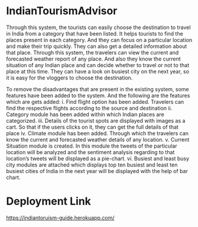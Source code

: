 # IndianTourismAdvisor

Through this system, the tourists can easily choose the destination to travel in India from a category that have been listed. It helps tourists to find the places present in each category. And they can focus on a particular location and make their trip quickly. They can also get a detailed information about that place. Through this system, the travelers can view the current and forecasted weather report of any place. And also they know the current situation of any Indian place and can decide whether to travel or not to that place at this time. They can have a look on busiest city on the next year, so it is easy for the vloggers to choose the destination.

To remove the disadvantages that are present in the existing system, some features have been added to the system. And the following are the features which are gets added: 
i. Find flight option has been added. Travelers can find the respective flights according to the source and destination
ii. Category module has been added within which Indian places are categorized.
iii. Details of the tourist spots are displayed with images as a cart. So that if the users clicks on it, they can get the full details of that place
iv. Climate module has been added. Through which the travelers can know the current and forecasted weather details of any location.
v. Current Situation module is created. In this module the tweets of the particular location will be analyzed and the sentiment analysis regarding to that location’s tweets will be displayed as a pie-chart.
vi. Busiest and least busy city modules are attached which displays top ten busiest and least ten busiest cities of India in the next year will be displayed with the help of bar chart.


# Deployment Link

https://indiantoruism-guide.herokuapp.com/
